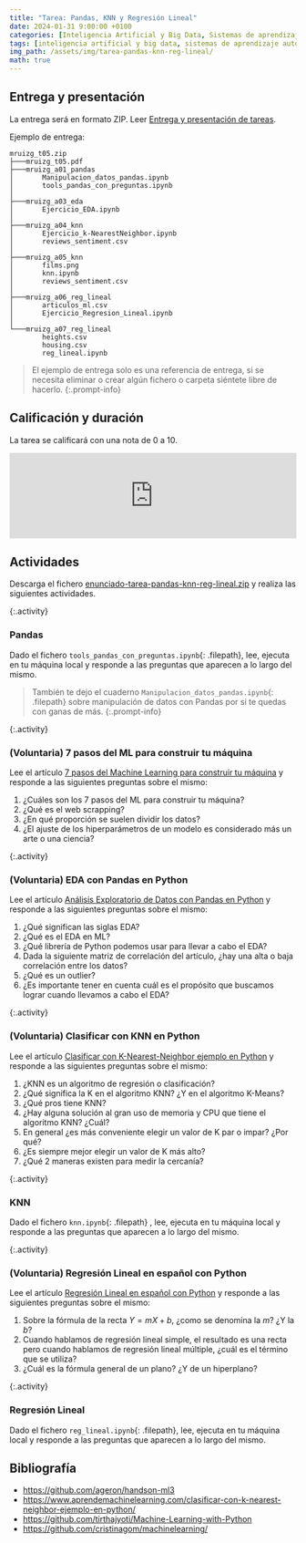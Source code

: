 ```yaml
---
title: "Tarea: Pandas, KNN y Regresión Lineal"
date: 2024-01-31 9:00:00 +0100
categories: [Inteligencia Artificial y Big Data, Sistemas de aprendizaje automático]
tags: [inteligencia artificial y big data, sistemas de aprendizaje automático]
img_path: /assets/img/tarea-pandas-knn-reg-lineal/
math: true
---
```


## Entrega y presentación

La entrega será en formato ZIP. Leer [Entrega y presentación de tareas](/posts/entrega-presentacion-tareas/).

Ejemplo de entrega:

```plaintext
mruizg_t05.zip
├───mruizg_t05.pdf
├───mruizg_a01_pandas
│       Manipulacion_datos_pandas.ipynb
│       tools_pandas_con_preguntas.ipynb
│
├───mruizg_a03_eda
│       Ejercicio_EDA.ipynb
│
├───mruizg_a04_knn
│       Ejercicio_k-NearestNeighbor.ipynb
│       reviews_sentiment.csv
│
├───mruizg_a05_knn
│       films.png
│       knn.ipynb
│       reviews_sentiment.csv
│
├───mruizg_a06_reg_lineal
│       articulos_ml.csv
│       Ejercicio_Regresion_Lineal.ipynb
│
└───mruizg_a07_reg_lineal
        heights.csv
        housing.csv
        reg_lineal.ipynb
```

> El ejemplo de entrega solo es una referencia de entrega, si se necesita eliminar o crear algún fichero o carpeta siéntete libre de hacerlo.
{:.prompt-info}

## Calificación y duración

La tarea se calificará con una nota de 0 a 10.

<div class="strawpoll-embed" id="strawpoll_X3nk4X2eBgE" style="max-width: 640px; width: 100%; margin: 0 auto; display: flex; flex-direction: column;"><iframe title="StrawPoll Embed" id="strawpoll_iframe_X3nk4X2eBgE" src="https://strawpoll.com/embed/X3nk4X2eBgE" style="position: static; visibility: visible; display: block; width: 100%; flex-grow: 1;" frameborder="0" allowfullscreen allowtransparency>Loading...</iframe><script async src="https://cdn.strawpoll.com/dist/widgets.js" charset="utf-8"></script></div>

<!-- Comentario para que no se descuajeringue la cosa -->
  </div>
</details>

## Actividades

Descarga el fichero [enunciado-tarea-pandas-knn-reg-lineal.zip](/assets/img/tarea-pandas-knn-reg-lineal/enunciado-tarea-pandas-knn-reg-lineal.zip) y realiza las siguientes actividades.

{:.activity}
### Pandas

Dado el fichero `tools_pandas_con_preguntas.ipynb`{: .filepath}, lee, ejecuta en tu máquina local y responde a las preguntas que aparecen a lo largo del mismo.

> También te dejo el cuaderno `Manipulacion_datos_pandas.ipynb`{: .filepath} sobre manipulación de datos con Pandas por si te quedas con ganas de más.
{:.prompt-info}

{:.activity}
### (Voluntaria) 7 pasos del ML para construir tu máquina

Lee el artículo [7 pasos del Machine Learning para construir tu máquina](https://www.aprendemachinelearning.com/7-pasos-machine-learning-construir-maquina/) y responde a las siguientes preguntas sobre el mismo:

1. ¿Cuáles son los 7 pasos del ML para construir tu máquina?
1. ¿Qué es el web scrapping?
1. ¿En qué proporción se suelen dividir los datos?
1. ¿El ajuste de los hiperparámetros de un modelo es considerado más un arte o una ciencia?

{:.activity}
### (Voluntaria) EDA con Pandas en Python

Lee el artículo [Análisis Exploratorio de Datos con Pandas en Python](https://www.aprendemachinelearning.com/analisis-exploratorio-de-datos-pandas-python) y responde a las siguientes preguntas sobre el mismo:

1. ¿Qué significan las siglas EDA?
1. ¿Qué es el EDA en ML?
1. ¿Qué librería de Python podemos usar para llevar a cabo el EDA?
1. Dada la siguiente matriz de correlación del artículo, ¿hay una alta o baja correlación entre los datos?
1. ¿Qué es un outlier?
1. ¿Es importante tener en cuenta cuál es el propósito que buscamos lograr cuando llevamos a cabo el EDA?

{:.activity}
### (Voluntaria) Clasificar con KNN en Python

Lee el artículo [Clasificar con K-Nearest-Neighbor ejemplo en Python](https://www.aprendemachinelearning.com/clasificar-con-k-nearest-neighbor-ejemplo-en-python/) y responde a las siguientes preguntas sobre el mismo:

1. ¿KNN es un algoritmo de regresión o clasificación?
1. ¿Qué significa la K en el algoritmo KNN? ¿Y en el algoritmo K-Means?
1. ¿Qué pros tiene KNN?
1. ¿Hay alguna solución al gran uso de memoria y CPU que tiene el algoritmo KNN? ¿Cuál?
1. En general ¿es más conveniente elegir un valor de K par o impar? ¿Por qué?
1. ¿Es siempre mejor elegir un valor de K más alto?
1. ¿Qué 2 maneras existen para medir la cercanía?

{:.activity}
### KNN

Dado el fichero `knn.ipynb`{: .filepath} , lee, ejecuta en tu máquina local y responde a las preguntas que aparecen a lo largo del mismo.

{:.activity}
### (Voluntaria) Regresión Lineal en español con Python

Lee el artículo [Regresión Lineal en español con Python](https://www.aprendemachinelearning.com/clasificar-con-k-nearest-neighbor-ejemplo-en-python/) y responde a las siguientes preguntas sobre el mismo:

1. Sobre la fórmula de la recta $Y = mX + b$, ¿como se denomina la $m$? ¿Y la $b$?
1. Cuando hablamos de regresión lineal simple, el resultado es una recta pero cuando hablamos de regresión lineal múltiple, ¿cuál es el término que se utiliza?
1. ¿Cuál es la fórmula general de un plano? ¿Y de un hiperplano?

{:.activity}
### Regresión Lineal

Dado el fichero `reg_lineal.ipynb`{: .filepath}, lee, ejecuta en tu máquina local y responde a las preguntas que aparecen a lo largo del mismo.

## Bibliografía

- <https://github.com/ageron/handson-ml3>
- <https://www.aprendemachinelearning.com/clasificar-con-k-nearest-neighbor-ejemplo-en-python/>
- <https://github.com/tirthajyoti/Machine-Learning-with-Python>
- <https://github.com/cristinagom/machinelearning/>
